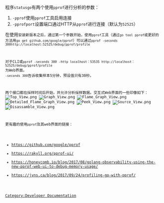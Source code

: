 程序`statusgo`有两个使用`pprof`进行分析的参数：

1.  `-pprof`使用`pprof`工具启用连接
2.  `-pprofport`设置端口通过HTTP从`pprof`进行连接（默认为`52525`）

在使用<code>安装新版本之后，通过第一个参数开始，使用`pprof`工具（通过`go tool pprof`或更好的方法用`go get
github.com/google/pprof`）可以通过`pprof
-seconds 300http://localhost:52525/debug/pprof/profile`

对于CLI或`pprof -seconds 300 -http localhost：53535
http://localhost：52525/debug/pprof/profile` 为Web界面。
`-seconds 300`告诉收集样本5分钟，预设值只有30秒。

两个接口都在採样时间后开始，并允许分析採样数据。交互式Web界面的一些印像如下： ![Top_View.png](Top_View.png
"Top_View.png") ![Graph_View.png](Graph_View.png "Graph_View.png")
![Flame_Graph_View.png](Flame_Graph_View.png "Flame_Graph_View.png")
![Detailed_Flame_Graph_View.png](Detailed_Flame_Graph_View.png
"Detailed_Flame_Graph_View.png") ![Peek_View.png](Peek_View.png
"Peek_View.png") ![Source_View.png](Source_View.png "Source_View.png")
![Disassamble_View.png](Disassamble_View.png
    "Disassamble_View.png")

更有趣的使用`pprof`及其web界面的链接：

  - <https://github.com/google/pprof>
  - <https://rakyll.org/pprof-ui/>
  - <https://honeycomb.io/blog/2017/08/golang-observability-using-the-new-pprof-web-ui-to-debug-memory-usage/>
  - <https://jvns.ca/blog/2017/09/24/profiling-go-with-pprof/>

[Category:Developer
Documentation](Category:Developer_Documentation "wikilink")